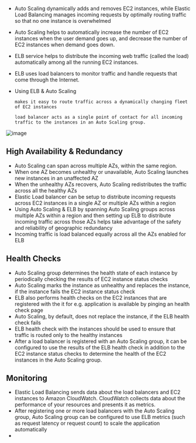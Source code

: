 - Auto Scaling dynamically adds and removes EC2 instances, while Elastic Load Balancing manages incoming requests by optimally routing traffic so that no one instance is overwhelmed
- Auto Scaling helps to automatically increase the number of EC2 instances when the user demand goes up, and decrease the number of EC2 instances when demand goes down.
- ELB service helps to distribute the incoming web traffic (called the load) automatically among all the running EC2 instances.
- ELB uses load balancers to monitor traffic and handle requests that come through the Internet.
- Using ELB & Auto Scaling
      
      makes it easy to route traffic across a dynamically changing fleet of EC2 instances
      
      load balancer acts as a single point of contact for all incoming traffic to the instances in an Auto Scaling group.


![image](https://user-images.githubusercontent.com/33947539/157819415-ab5a876c-6be3-435a-8433-d427cdeee1b8.png)

## High Availability & Redundancy

- Auto Scaling can span across multiple AZs, within the same region.
- When one AZ becomes unhealthy or unavailable, Auto Scaling launches new instances in an unaffected AZ
- When the unhealthy AZs recovers, Auto Scaling redistributes the traffic across all the healthy AZs
- Elastic Load balancer can be setup to distribute incoming requests across EC2 instances in a single AZ or multiple AZs within a region
- Using Auto Scaling & ELB by spanning Auto Scaling groups across multiple AZs within a region and then setting up ELB to distribute incoming traffic across those AZs helps take advantage of the safety and reliability of geographic redundancy
- Incoming traffic is load balanced equally across all the AZs enabled for ELB

## Health Checks
- Auto Scaling group determines the health state of each instance by periodically checking the results of EC2 instance status checks
- Auto Scaling marks the instance as unhealthy and replaces the instance, if the instance fails the EC2 instance status check
- ELB also performs health checks on the EC2 instances that are registered with the it for e.g. application is available by pinging an health check page
- Auto Scaling, by default, does not replace the instance, if the ELB health check fails
- ELB health check with the instances should be used to ensure that traffic is routed only to the healthy instances
- After a load balancer is registered with an Auto Scaling group, it can be configured to use the results of the ELB health check in addition to the EC2 instance status checks to determine the health of the EC2 instances in the Auto Scaling group.

## Monitoring
- Elastic Load Balancing sends data about the load balancers and EC2 instances to Amazon CloudWatch. CloudWatch collects data about the performance of your resources and presents it as metrics.
- After registering one or more load balancers with the Auto Scaling group, Auto Scaling group can be configured to use ELB metrics (such as request latency or request count) to scale the application automatically
- 

